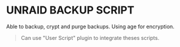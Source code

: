 # UNRAID BACKUP SCRIPT
Able to backup, crypt and purge backups.
Using age for encryption.

> Can use "User Script" plugin to integrate theses scripts.
